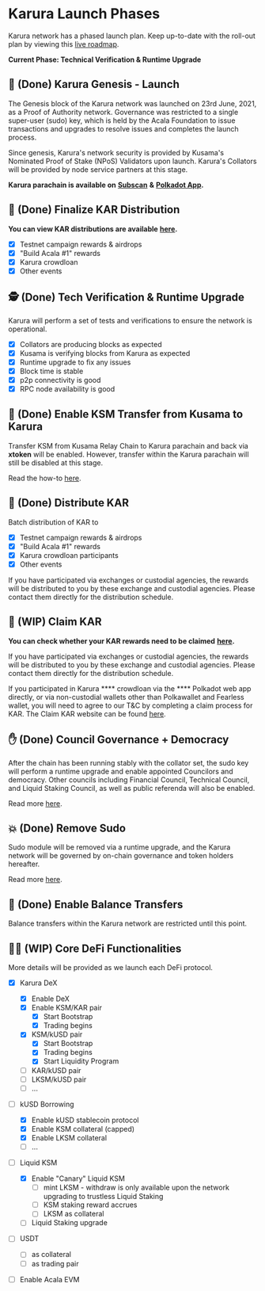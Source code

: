 # Karura Launch Phases

Karura network has a phased launch plan. Keep up-to-date with the roll-out plan by viewing this [live roadmap](https://aca.la/karura-roadmap).

**Current Phase: Technical Verification & Runtime Upgrade**

## 🚀 (Done) Karura Genesis - Launch

The Genesis block of the Karura network was launched on 23rd June, 2021, as a Proof of Authority network. Governance was restricted to a single super-user (sudo) key, which is held by the Acala Foundation to issue transactions and upgrades to resolve issues and completes the launch process.&#x20;

Since genesis, Karura's network security is provided by Kusama's Nominated Proof of Stake (NPoS) Validators upon launch. Karura's Collators will be provided by node service partners at this stage.

**Karura parachain is available on** [**Subscan**](https://karura.subscan.io) **&** [**Polkadot App**](https://polkadot.js.org/apps/?rpc=wss%3A%2F%2Fkarura.api.onfinality.io%2Fpublic-ws#/explorer)**.**

## 🏒 (Done) **Finalize KAR Distribution**

**You can view KAR distributions are available** [**here**](https://distribution.acala.network)**.**

* [x] Testnet campaign rewards & airdrops
* [x] "Build Acala #1" rewards
* [x] Karura crowdloan
* [x] Other events

## 🕵️ (Done) Tech Verification & Runtime Upgrade&#x20;

Karura will perform a set of tests and verifications to ensure the network is operational.

* [x] Collators are producing blocks as expected
* [x] Kusama is verifying blocks from Karura as expected
* [x] Runtime upgrade to fix any issues
* [x] Block time is stable
* [x] p2p connectivity is good
* [x] RPC node availability is good

## 🤹 (Done) Enable KSM Transfer from Kusama to Karura

Transfer KSM from Kusama Relay Chain to Karura parachain and back via **xtoken** will be enabled. However, transfer within the Karura parachain will still be disabled at this stage.

Read the how-to [here](get-started/inter-kusama-transfer.md).

## 🎯 (Done) Distribute KAR

Batch distribution of KAR to&#x20;

* [x] Testnet campaign rewards & airdrops
* [x] "Build Acala #1" rewards
* [x] Karura crowdloan participants
* [x] Other events&#x20;

If you have participated via exchanges or custodial agencies, the rewards will be distributed to you by these exchange and custodial agencies. Please contact them directly for the distribution schedule.&#x20;

## 🎁 (WIP) Claim KAR

**You can check whether your KAR rewards need to be claimed** [**here**](crowdloan/claim-kar.md)**.**

If you have participated via exchanges or custodial agencies, the rewards will be distributed to you by these exchange and custodial agencies. Please contact them directly for the distribution schedule.&#x20;

If you participated in Karura **** crowdloan via the **** Polkadot web app directly, or via non-custodial wallets other than Polkawallet and Fearless wallet, you will need to agree to our T\&C by completing a claim process for KAR. The Claim KAR website can be found [here](https://distribution.acala.network/claim).

## ✋ (Done) Council Governance + Democracy

After the chain has been running stably with the collator set, the sudo key will perform a runtime upgrade and enable appointed Councilors and democracy. Other councils including Financial Council, Technical Council, and Liquid Staking Council, as well as public referenda will also be enabled. &#x20;

Read more [here](../../learn/governance-overview/participate-in-democracy.md).

## 💥 (Done) Remove Sudo

Sudo module will be removed via a runtime upgrade, and the Karura network will be governed by on-chain governance and token holders hereafter.&#x20;

Read more [here](https://acala.discourse.group/t/1-karura-runtime-upgrade-disable-sudo-enable-token-transfers/163).

## 🚃 (Done) Enable Balance Transfers

Balance transfers within the Karura network are restricted until this point.&#x20;

## 👩‍🌾 (WIP) Core DeFi Functionalities

More details will be provided as we launch each DeFi protocol.&#x20;

* [x] Karura DeX
  * [x] Enable DeX
  * [x] Enable KSM/KAR pair
    * [x] Start Bootstrap
    * [x] Trading begins
  * [x] KSM/kUSD pair
    * [x] Start Bootstrap
    * [x] Trading begins
    * [x] Start Liquidity Program
  * [ ] KAR/kUSD pair
  * [ ] LKSM/kUSD pair
  * [ ] ...
* [ ] kUSD Borrowing
  * [x] Enable kUSD stablecoin protocol
  * [x] Enable KSM collateral (capped)
  * [x] Enable LKSM collateral
  * [ ] ...
* [ ] Liquid KSM
  * [x] Enable "Canary" Liquid KSM
    * [ ] mint LKSM - withdraw is only available upon the network upgrading to trustless Liquid Staking
    * [ ] KSM staking reward accrues&#x20;
    * [ ] LKSM as collateral
  * [ ] Liquid Staking upgrade
* [ ] USDT
  * [ ] as collateral
  * [ ] as trading pair
* [ ] Enable Acala EVM



